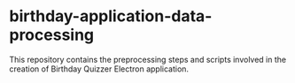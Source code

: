 # birthday-application-data-processing
This repository contains the preprocessing steps and scripts involved in the creation of Birthday Quizzer Electron application. 

